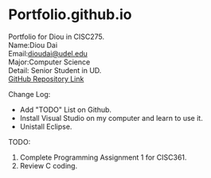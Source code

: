 # Portfolio.github.io
Portfolio for Diou in CISC275.  
Name:Diou Dai  
Email:dioudai@udel.edu  
Major:Computer Science  
Detail:   Senior Student in UD.  
  [GitHub Repository Link](https://github.com/DiouDai/Portfolio.github.io)  

Change Log:  
  * Add "TODO" List on Github.
  * Install Visual Studio on my computer and learn to use it.
  * Unistall Eclipse.
 
TODO:  
1. Complete Programming Assignment 1 for CISC361.
2. Review C coding.
